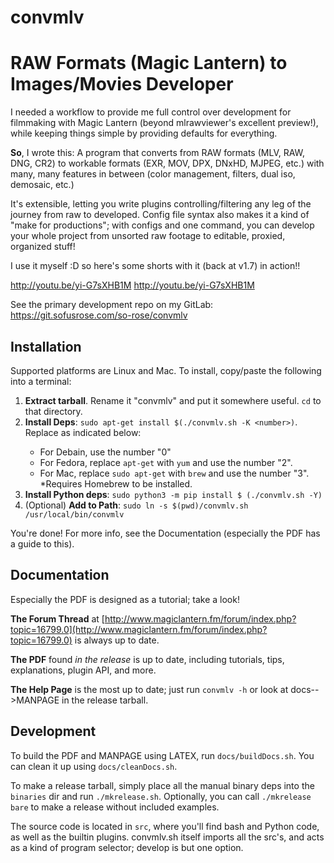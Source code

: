 # convmlv #

RAW Formats (Magic Lantern) to Images/Movies Developer
=======
I needed a workflow to provide me full control over development for filmmaking with Magic Lantern (beyond mlrawviewer's excellent preview!), while keeping things simple by providing defaults for everything.

**So**, I wrote this: A program that converts from RAW formats (MLV, RAW, DNG, CR2) to workable formats (EXR, MOV, DPX, DNxHD, MJPEG, etc.) with many, many features in between (color management, filters, dual iso, demosaic, etc.)

It's extensible, letting you write plugins controlling/filtering any leg of the journey from raw to developed. Config file syntax also makes it a kind of "make for productions"; with configs and one command, you can develop your whole project from unsorted raw footage to editable, proxied, organized stuff!

I use it myself :D so here's some shorts with it (back at v1.7) in action!!

http://youtu.be/yi-G7sXHB1M
http://youtu.be/yi-G7sXHB1M

See the primary development repo on my GitLab: https://git.sofusrose.com/so-rose/convmlv

## Installation
Supported platforms are Linux and Mac. To install, copy/paste the following into a terminal:

1. **Extract tarball**. Rename it "convmlv" and put it somewhere useful. `cd` to that directory.
2. **Install Deps**: `sudo apt-get install $(./convmlv.sh -K <number>)`. Replace <number> as indicated below:
    * For Debain, use the number "0"
    * For Fedora, replace `apt-get` with `yum` and use the number "2".
    * For Mac, replace `sudo apt-get` with `brew` and use the number "3". *Requires Homebrew to be installed.
3. **Install Python deps**: `sudo python3 -m pip install $ (./convmlv.sh -Y)`
4. (Optional) **Add to Path**: `sudo ln -s $(pwd)/convmlv.sh /usr/local/bin/convmlv`

You're done! For more info, see the Documentation (especially the PDF has a guide to this).

## Documentation
Especially the PDF is designed as a tutorial; take a look!

**The Forum Thread** at [http://www.magiclantern.fm/forum/index.php?topic=16799.0](http://www.magiclantern.fm/forum/index.php?topic=16799.0) is always up to date.

**The PDF** found *in the release* is up to date, including tutorials, tips, explanations, plugin API, and more.

**The Help Page** is the most up to date; just run `convmlv -h` or look at docs-->MANPAGE in the release tarball.

## Development
To build the PDF and MANPAGE using LATEX, run `docs/buildDocs.sh`. You can clean it up using `docs/cleanDocs.sh`.

To make a release tarball, simply place all the manual binary deps into the `binaries` dir and run `./mkrelease.sh`. Optionally, you can call `./mkrelease bare` to make a release without included examples.

The source code is located in `src`, where you'll find bash and Python code, as well as the builtin plugins. convmlv.sh itself imports all the src's, and acts as a kind of program selector; develop is but one option.
